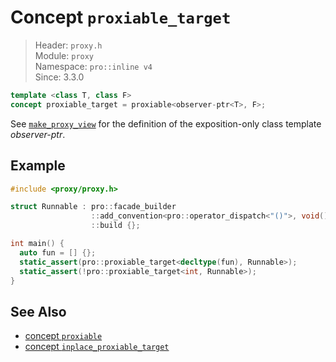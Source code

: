 # Concept `proxiable_target`

> Header: `proxy.h`  
> Module: `proxy`  
> Namespace: `pro::inline v4`  
> Since: 3.3.0

```cpp
template <class T, class F>
concept proxiable_target = proxiable<observer-ptr<T>, F>;
```

See [`make_proxy_view`](make_proxy_view.md) for the definition of the exposition-only class template *observer-ptr*.

## Example

```cpp
#include <proxy/proxy.h>

struct Runnable : pro::facade_builder                                    //
                  ::add_convention<pro::operator_dispatch<"()">, void()> //
                  ::build {};

int main() {
  auto fun = [] {};
  static_assert(pro::proxiable_target<decltype(fun), Runnable>);
  static_assert(!pro::proxiable_target<int, Runnable>);
}
```

## See Also

- [concept `proxiable`](proxiable.md)
- [concept `inplace_proxiable_target`](inplace_proxiable_target.md)
